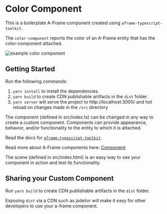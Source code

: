 # Color Component

This is a boilerplate A-Frame component created using `aframe-typescript-toolkit`. 

The `color-component` reports the color of an A-Frame entity that has the color-component attached.

<img src="./assets/color-component.png" alt="example color component">

## Getting Started 
Run the following commands: 
1. `yarn install` to install the dependencies.
2. `yarn build` to create CDN publishable artifacts in the `dist` folder.
3. `yarn server` will serve the project to http://localhost:3000/ and hot reload on changes made in the `/src` directory

The component (defined in src/index.ts) can be changed in any way to create a custom component. Components can provide appearance, behavior, and/or functionality to the entity to which it is attached. 

Read the docs for [`aframe-typescript-toolkit`](https://github.com/olioapps/aframe-typescript-toolkit).

Read more about A-Frame components here: [Component](https://aframe.io/docs/0.8.0/core/component.html)

The scene (defined in src/index.html) is an easy way to see your component in action and test its functionality. 

## Sharing your Custom Component
Run `yarn build` to create CDN publishable artifacts in the `dist` folder.

Exposing `dist` via a CDN such as jsdelivr will make it easy for other developers to use your a-frame component.